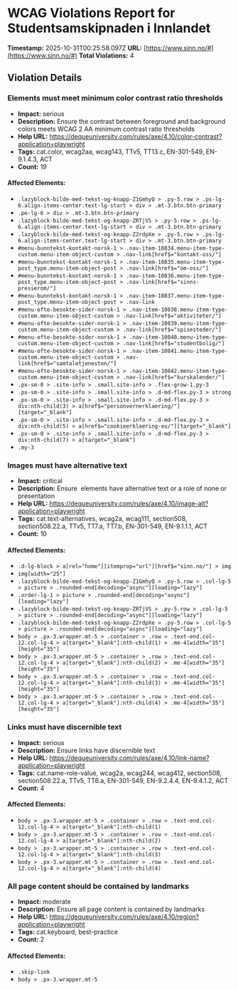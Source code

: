 # WCAG Violations Report for Studentsamskipnaden i Innlandet

**Timestamp:** 2025-10-31T00:25:58.097Z
**URL:** [https://www.sinn.no/#](https://www.sinn.no/#)
**Total Violations:** 4

## Violation Details

### Elements must meet minimum color contrast ratio thresholds

- **Impact:** serious
- **Description:** Ensure the contrast between foreground and background colors meets WCAG 2 AA minimum contrast ratio thresholds
- **Help URL:** https://dequeuniversity.com/rules/axe/4.10/color-contrast?application=playwright
- **Tags:** cat.color, wcag2aa, wcag143, TTv5, TT13.c, EN-301-549, EN-9.1.4.3, ACT
- **Count:** 19

#### Affected Elements:

- `.lazyblock-bilde-med-tekst-og-knapp-Z1GmhyQ > .py-5.row > .ps-lg-6.align-items-center.text-lg-start > div > .mt-3.btn.btn-primary`
- `.pe-lg-6 > div > .mt-3.btn.btn-primary`
- `.lazyblock-bilde-med-tekst-og-knapp-ZRTjVS > .py-5.row > .ps-lg-6.align-items-center.text-lg-start > div > .mt-3.btn.btn-primary`
- `.lazyblock-bilde-med-tekst-og-knapp-Z2rdpXe > .py-5.row > .ps-lg-6.align-items-center.text-lg-start > div > .mt-3.btn.btn-primary`
- `#menu-bunntekst-kontakt-norsk-1 > .nav-item-10834.menu-item-type-custom.menu-item-object-custom > .nav-link[href$="kontakt-oss/"]`
- `#menu-bunntekst-kontakt-norsk-1 > .nav-item-10835.menu-item-type-post_type.menu-item-object-post > .nav-link[href$="om-oss/"]`
- `#menu-bunntekst-kontakt-norsk-1 > .nav-item-10836.menu-item-type-post_type.menu-item-object-post > .nav-link[href$="sinns-presserom/"]`
- `#menu-bunntekst-kontakt-norsk-1 > .nav-item-10837.menu-item-type-post_type.menu-item-object-post > .nav-link`
- `#menu-ofte-besokte-sider-norsk-1 > .nav-item-10838.menu-item-type-custom.menu-item-object-custom > .nav-link[href$="aktiviteter/"]`
- `#menu-ofte-besokte-sider-norsk-1 > .nav-item-10839.menu-item-type-custom.menu-item-object-custom > .nav-link[href$="spisesteder/"]`
- `#menu-ofte-besokte-sider-norsk-1 > .nav-item-10840.menu-item-type-custom.menu-item-object-custom > .nav-link[href$="studentbolig/"]`
- `#menu-ofte-besokte-sider-norsk-1 > .nav-item-10841.menu-item-type-custom.menu-item-object-custom > .nav-link[href$="samtaletjenesten/"]`
- `#menu-ofte-besokte-sider-norsk-1 > .nav-item-10842.menu-item-type-custom.menu-item-object-custom > .nav-link[href$="kurskalender/"]`
- `.px-sm-0 > .site-info > .small.site-info > .flex-grow-1.py-3`
- `.px-sm-0 > .site-info > .small.site-info > .d-md-flex.py-3 > strong`
- `.px-sm-0 > .site-info > .small.site-info > .d-md-flex.py-3 > div:nth-child(3) > a[href$="personvernerklaering/"][target="_blank"]`
- `.px-sm-0 > .site-info > .small.site-info > .d-md-flex.py-3 > div:nth-child(5) > a[href$="cookieerklaering-eu/"][target="_blank"]`
- `.px-sm-0 > .site-info > .small.site-info > .d-md-flex.py-3 > div:nth-child(7) > a[target="_blank"]`
- `.my-3`

### Images must have alternative text

- **Impact:** critical
- **Description:** Ensure <img> elements have alternative text or a role of none or presentation
- **Help URL:** https://dequeuniversity.com/rules/axe/4.10/image-alt?application=playwright
- **Tags:** cat.text-alternatives, wcag2a, wcag111, section508, section508.22.a, TTv5, TT7.a, TT7.b, EN-301-549, EN-9.1.1.1, ACT
- **Count:** 10

#### Affected Elements:

- `.d-lg-block > a[rel="home"][itemprop="url"][href$="sinn.no/"] > img`
- `img[width="25"]`
- `.lazyblock-bilde-med-tekst-og-knapp-Z1GmhyQ > .py-5.row > .col-lg-5 > picture > .rounded-end[decoding="async"][loading="lazy"]`
- `.order-lg-1 > picture > .rounded-end[decoding="async"][loading="lazy"]`
- `.lazyblock-bilde-med-tekst-og-knapp-ZRTjVS > .py-5.row > .col-lg-5 > picture > .rounded-end[decoding="async"][loading="lazy"]`
- `.lazyblock-bilde-med-tekst-og-knapp-Z2rdpXe > .py-5.row > .col-lg-5 > picture > .rounded-end[decoding="async"][loading="lazy"]`
- `body > .px-3.wrapper.mt-5 > .container > .row > .text-end.col-12.col-lg-4 > a[target="_blank"]:nth-child(1) > .me-4[width="35"][height="35"]`
- `body > .px-3.wrapper.mt-5 > .container > .row > .text-end.col-12.col-lg-4 > a[target="_blank"]:nth-child(2) > .me-4[width="35"][height="35"]`
- `body > .px-3.wrapper.mt-5 > .container > .row > .text-end.col-12.col-lg-4 > a[target="_blank"]:nth-child(3) > .me-4[width="35"][height="35"]`
- `body > .px-3.wrapper.mt-5 > .container > .row > .text-end.col-12.col-lg-4 > a[target="_blank"]:nth-child(4) > .me-4[width="35"][height="35"]`

### Links must have discernible text

- **Impact:** serious
- **Description:** Ensure links have discernible text
- **Help URL:** https://dequeuniversity.com/rules/axe/4.10/link-name?application=playwright
- **Tags:** cat.name-role-value, wcag2a, wcag244, wcag412, section508, section508.22.a, TTv5, TT6.a, EN-301-549, EN-9.2.4.4, EN-9.4.1.2, ACT
- **Count:** 4

#### Affected Elements:

- `body > .px-3.wrapper.mt-5 > .container > .row > .text-end.col-12.col-lg-4 > a[target="_blank"]:nth-child(1)`
- `body > .px-3.wrapper.mt-5 > .container > .row > .text-end.col-12.col-lg-4 > a[target="_blank"]:nth-child(2)`
- `body > .px-3.wrapper.mt-5 > .container > .row > .text-end.col-12.col-lg-4 > a[target="_blank"]:nth-child(3)`
- `body > .px-3.wrapper.mt-5 > .container > .row > .text-end.col-12.col-lg-4 > a[target="_blank"]:nth-child(4)`

### All page content should be contained by landmarks

- **Impact:** moderate
- **Description:** Ensure all page content is contained by landmarks
- **Help URL:** https://dequeuniversity.com/rules/axe/4.10/region?application=playwright
- **Tags:** cat.keyboard, best-practice
- **Count:** 2

#### Affected Elements:

- `.skip-link`
- `body > .px-3.wrapper.mt-5`
